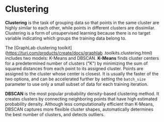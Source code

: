 # Clustering
**Clustering** is the task of grouping data so that points in the same cluster
are highly similar to each other, while points in different clusters are
dissimilar. Clustering is a form of unsupervised learning because there is no
target variable indicating which groups the training data belong to.

The [GraphLab clustering toolkit](https://turi.com/products/create/docs/graphlab
.toolkits.clustering.html) includes two models: K-Means and DBSCAN. **K-Means**
finds cluster centers for a predetermined number of clusters ("K") by minimizing
the sum of squared distances from each point to its assigned cluster. Points are
assigned to the cluster whose center is closest. It is usually the faster of the
two options, and can be accelerated further by setting the `batch_size`
parameter to use only a small subset of data for each training iteration.

**DBSCAN** is the most popular probability density-based clustering method. It
creates clusters by connecting neighboring points that have high estimated
probability density. Although less computationally efficient than K-Means,
DBSCAN captures more flexible cluster shapes, automatically determines the best
number of clusters, and detects outliers.
